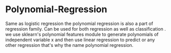 # Polynomial-Regression

Same as logistic regression the polynomial regression is also a part of regression family.
Can be used for both regression as well as classification .
we use sklearn's polynomial features module to generate polynomials of independent variable x
and then use linear regression to predict or any other regression that's why the name polynomial 
regression.
